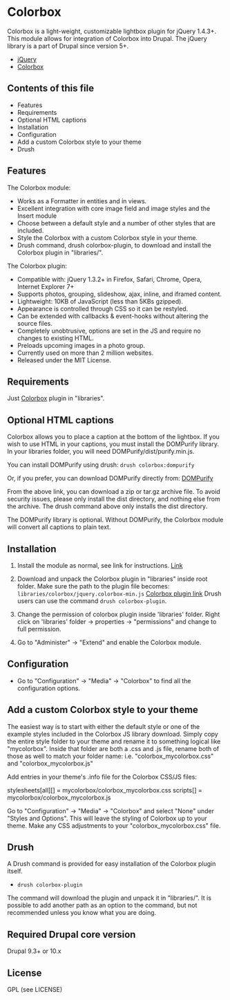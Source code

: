 # Colorbox

Colorbox is a light-weight, customizable lightbox plugin for jQuery 1.4.3+.
This module allows for integration of Colorbox into Drupal.
The jQuery library is a part of Drupal since version 5+.

- [jQuery](https://jquery.com/)
- [Colorbox](https://www.jacklmoore.com/colorbox/)


## Contents of this file

- Features
- Requirements
- Optional HTML captions
- Installation
- Configuration
- Add a custom Colorbox style to your theme
- Drush


## Features

The Colorbox module:

- Works as a Formatter in entities and in views.
- Excellent integration with core image field and image styles and the Insert
  module
- Choose between a default style and a number of other styles that are included.
- Style the Colorbox with a custom Colorbox style in your theme.
- Drush command, drush colorbox-plugin, to download and install the Colorbox
  plugin in "libraries/".

The Colorbox plugin:

-  Compatible with: jQuery 1.3.2+ in Firefox, Safari, Chrome, Opera, Internet
  Explorer 7+
- Supports photos, grouping, slideshow, ajax, inline, and iframed content.
- Lightweight: 10KB of JavaScript (less than 5KBs gzipped).
- Appearance is controlled through CSS so it can be restyled.
- Can be extended with callbacks & event-hooks without altering the source
  files.
- Completely unobtrusive, options are set in the JS and require no changes to
  existing HTML.
- Preloads upcoming images in a photo group.
- Currently used on more than 2 million websites.
- Released under the MIT License.


## Requirements

Just [Colorbox](https://www.jacklmoore.com/colorbox/) plugin in "libraries".


## Optional HTML captions

Colorbox allows you to place a caption at the bottom of the lightbox.
If you wish to use HTML in your captions, you must install the DOMPurify
library. In your libraries folder, you will need
DOMPurify/dist/purify.min.js.

You can install DOMPurify using drush:
`drush colorbox:dompurify`

Or, if you prefer, you can download DOMPurify directly from:
[DOMPurify](https://github.com/cure53/DOMPurify/releases/latest)

From the above link, you can download a zip or tar.gz archive file.
To avoid security issues, please only install the dist directory, and
nothing else from the archive. The drush command above only installs
the dist directory.

The DOMPurify library is optional. Without DOMPurify, the Colorbox module
will convert all captions to plain text.


## Installation


1. Install the module as normal, see link for instructions.
   [Link](https://www.drupal.org/documentation/install/modules-themes/modules-8)

2. Download and unpack the Colorbox plugin in "libraries" inside root folder.
   Make sure the path to the plugin file becomes:
   `libraries/colorbox/jquery.colorbox-min.js`
   [Colorbox plugin link](https://github.com/jackmoore/colorbox/archive/master.zip)
   Drush users can use the command `drush colorbox-plugin`.

3. Change the permission of colorbox plugin inside 'libraries' folder.
   Right click on 'libraries' folder -> properties -> "permissions"
   and change to full permission.

4. Go to "Administer" -> "Extend" and enable the Colorbox module.


## Configuration


- Go to "Configuration" -> "Media" -> "Colorbox" to find all the configuration
  options.


## Add a custom Colorbox style to your theme

The easiest way is to start with either the default style or one of the example
styles included in the Colorbox JS library download. Simply copy the entire
style folder to your theme and rename it to something logical like "mycolorbox".
Inside that folder are both a .css and .js file, rename both of those as well to
match your folder name: i.e. "colorbox_mycolorbox.css" and
"colorbox_mycolorbox.js"

Add entries in your theme's .info file for the Colorbox CSS/JS files:

stylesheets[all][] = mycolorbox/colorbox_mycolorbox.css
scripts[] = mycolorbox/colorbox_mycolorbox.js

Go to "Configuration" -> "Media" -> "Colorbox" and select "None" under
"Styles and Options". This will leave the styling of Colorbox up to your theme.
Make any CSS adjustments to your "colorbox_mycolorbox.css" file.


## Drush

A Drush command is provided for easy installation of the Colorbox plugin itself.

- `drush colorbox-plugin`

The command will download the plugin and unpack it in "libraries/".
It is possible to add another path as an option to the command, but not
recommended unless you know what you are doing.


## Required Drupal core version

Drupal 9.3+ or 10.x


## License
GPL (see LICENSE)
